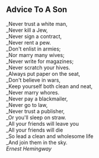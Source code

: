 ## Advice To A Son
_Never trust a white man,<br>
_Never kill a Jew,<br>
_Never sign a contract,<br>
_Never rent a pew.<br>
_Don't enlist in armies;<br>
_Nor marry many wives;<br>
_Never write for magazines;<br>
_Never scratch your hives.<br>
_Always put paper on the seat,<br>
_Don't believe in wars,<br>
_Keep yourself both clean and neat,<br>
_Never marry whores.<br>
_Never pay a blackmailer,<br>
_Never go to law,<br>
_Never trust a publisher,<br>
_Or you'll sleep on straw.<br>
_All your friends will leave you<br>
_All your friends will die<br>
_So lead a clean and wholesome life<br>
_And join them in the sky.<br>
*Ernest Hemingway*
